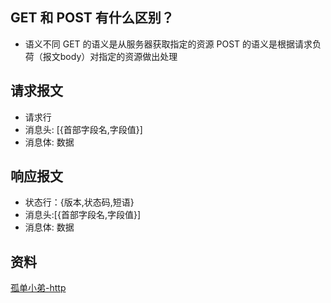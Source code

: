 
## GET 和 POST 有什么区别？
* 语义不同
GET 的语义是从服务器获取指定的资源
POST 的语义是根据请求负荷（报文body）对指定的资源做出处理

## 请求报文
* 请求行
* 消息头: [{首部字段名,字段值}]
* 消息体: 数据
## 响应报文
* 状态行：{版本,状态码,短语}
* 消息头:[{首部字段名,字段值}]
* 消息体: 数据

## 资料
[孤单小弟-http](https://xiaolincoding.com/network/1_base/what_happen_url.html#%E5%AD%A4%E5%8D%95%E5%B0%8F%E5%BC%9F-http)